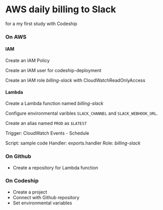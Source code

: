 AWS daily billing to Slack
==========================

for a my first study with Codeship



### On AWS

#### IAM

Create an IAM Policy

Create an IAM user for codeship-deployment

Create an IAM role *billing-slack* with CloudWatchReadOnlyAccess

#### Lambda

Create a Lambda function named *billing-slack*

Configure environmental varibles
``SLACK_CHANNEL`` and ``SLACK_WEBHOOK_URL``.

Create an alias named ``PROD`` as `$LATEST`

Trigger: CloudWatch Events - Schedule

Script: sample code
Handler: exports.handler
Role: *billing-slack*

### On Github

* Create a repository for Lambda function

### On Codeship

* Create a project
* Connect with Github repository
* Set environmental variables
